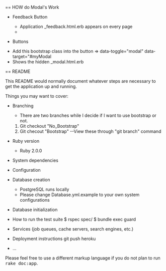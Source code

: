 == HOW do Modal's Work


* Feedback Button
  - Application _feedback.html.erb appears on every page
  -  

* Buttons
- Add this bootstrap class into the button => data-toggle="modal" data-target="#myModal
- Shows the hidden _modal.html.erb



== README

This README would normally document whatever steps are necessary to get the
application up and running.

Things you may want to cover:

* Branching
  - There are two branches while I decide if I want to use bootstrap or not. 
  1. Git checkout "No_Bootstrap"
  2. Git checout "Bootstrap"
  --View these through "git branch" command


* Ruby version
  - Ruby 2.0.0

* System dependencies

* Configuration

* Database creation
  - PostgreSQL runs locally
  - Please change Database.yml.example to your own system configurations

* Database initialization

* How to run the test suite
  $ rspec spec/
  $ bundle exec guard

* Services (job queues, cache servers, search engines, etc.)

* Deployment instructions
  git push heroku

* ...


Please feel free to use a different markup language if you do not plan to run
<tt>rake doc:app</tt>.
